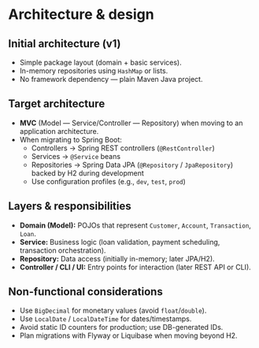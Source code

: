# Architecture & design

## Initial architecture (v1)
- Simple package layout (domain + basic services).
- In-memory repositories using `HashMap` or lists.
- No framework dependency — plain Maven Java project.

## Target architecture
- **MVC** (Model — Service/Controller — Repository) when moving to an application architecture.
- When migrating to Spring Boot:
  - Controllers → Spring REST controllers (`@RestController`)
  - Services → `@Service` beans
  - Repositories → Spring Data JPA (`@Repository` / `JpaRepository`) backed by H2 during development
  - Use configuration profiles (e.g., `dev`, `test`, `prod`)

## Layers & responsibilities
- **Domain (Model):** POJOs that represent `Customer`, `Account`, `Transaction`, `Loan`.
- **Service:** Business logic (loan validation, payment scheduling, transaction orchestration).
- **Repository:** Data access (initially in-memory; later JPA/H2).
- **Controller / CLI / UI:** Entry points for interaction (later REST API or CLI).

## Non-functional considerations
- Use `BigDecimal` for monetary values (avoid `float`/`double`).
- Use `LocalDate` / `LocalDateTime` for dates/timestamps.
- Avoid static ID counters for production; use DB-generated IDs.
- Plan migrations with Flyway or Liquibase when moving beyond H2.
